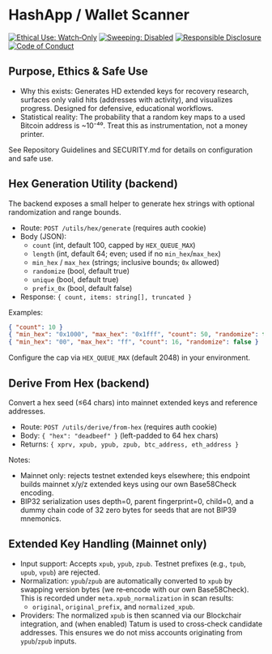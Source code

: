 # HashApp / Wallet Scanner

[![Ethical Use: Watch‑Only](https://img.shields.io/badge/Ethical%20Use-Watch--Only%20By%20Default-brightgreen)](#purpose-ethics--safe-use)
[![Sweeping: Disabled](https://img.shields.io/badge/Sweeping-Disabled%20by%20default-lightgrey)](#purpose-ethics--safe-use)
[![Responsible Disclosure](https://img.shields.io/badge/Security-Responsible%20Disclosure-blue)](SECURITY.md)
[![Code of Conduct](https://img.shields.io/badge/Community-Code%20of%20Conduct-9cf)](CODE_OF_CONDUCT.md)

## Purpose, Ethics & Safe Use

- Why this exists: Generates HD extended keys for recovery research, surfaces only valid hits (addresses with activity), and visualizes progress. Designed for defensive, educational workflows.
- Statistical reality: The probability that a random key maps to a used Bitcoin address is ~10⁻⁴⁰. Treat this as instrumentation, not a money printer.

See Repository Guidelines and SECURITY.md for details on configuration and safe use.

## Hex Generation Utility (backend)

The backend exposes a small helper to generate hex strings with optional randomization and range bounds.

- Route: `POST /utils/hex/generate` (requires auth cookie)
- Body (JSON):
  - `count` (int, default 100, capped by `HEX_QUEUE_MAX`)
  - `length` (int, default 64; even; used if no `min_hex`/`max_hex`)
  - `min_hex` / `max_hex` (strings; inclusive bounds; `0x` allowed)
  - `randomize` (bool, default true)
  - `unique` (bool, default true)
  - `prefix_0x` (bool, default false)
- Response: `{ count, items: string[], truncated }`

Examples:

```json
{ "count": 10 }
{ "min_hex": "0x1000", "max_hex": "0x1fff", "count": 50, "randomize": true }
{ "min_hex": "00", "max_hex": "ff", "count": 16, "randomize": false }
```

Configure the cap via `HEX_QUEUE_MAX` (default 2048) in your environment.

## Derive From Hex (backend)

Convert a hex seed (≤64 chars) into mainnet extended keys and reference addresses.

- Route: `POST /utils/derive/from-hex` (requires auth cookie)
- Body: `{ "hex": "deadbeef" }` (left-padded to 64 hex chars)
- Returns: `{ xprv, xpub, ypub, zpub, btc_address, eth_address }`

Notes:
- Mainnet only: rejects testnet extended keys elsewhere; this endpoint builds mainnet x/y/z extended keys using our own Base58Check encoding.
- BIP32 serialization uses depth=0, parent fingerprint=0, child=0, and a dummy chain code of 32 zero bytes for seeds that are not BIP39 mnemonics.

## Extended Key Handling (Mainnet only)

- Input support: Accepts `xpub`, `ypub`, `zpub`. Testnet prefixes (e.g., `tpub`, `upub`, `vpub`) are rejected.
- Normalization: `ypub`/`zpub` are automatically converted to `xpub` by swapping version bytes (we re‑encode with our own Base58Check). This is recorded under `meta.xpub_normalization` in scan results:
  - `original`, `original_prefix`, and `normalized_xpub`.
- Providers: The normalized `xpub` is then scanned via our Blockchair integration, and (when enabled) Tatum is used to cross‑check candidate addresses. This ensures we do not miss accounts originating from `ypub`/`zpub` inputs.
